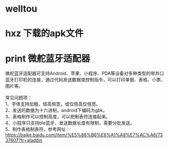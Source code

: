 # welltou
# hxz 下载的apk文件<br>
# print 微舵蓝牙适配器<br>
微舵蓝牙适配器可支持Android、苹果、小程序、PDA等设备对多种类型的带并口蓝牙打印机的连接，通过代码发送数据或控制指令，可以打印单据、表格、小票、图片等。<br><br>
常见问题项：<br>
1、字体支持加粗，倍高倍宽，或仅倍高仅倍宽。<br>
2、发送的数据为十六进制，android下编码为gbk。<br>
3、表格制作可以控制高度，可以把制表符连接起来。<br>
4、小程序只支持ble蓝牙，发送数据长度有限制，需要分批发送。<br>
5、制作表格制表符，参考网址：https://baike.baidu.com/item/%E5%88%B6%E8%A1%A8%E7%AC%A6/7337607?fr=aladdin<br>

